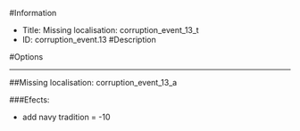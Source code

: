 #Information
 - Title: Missing localisation: corruption_event_13_t
 - ID: corruption_event.13
#Description

#Options

___
##Missing localisation: corruption_event_13_a

###Efects:<ul><li>add navy tradition = -10</li></ul>
